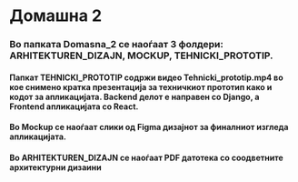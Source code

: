 # Домашна 2

### Во папката Domasna_2 се наоѓаат 3 фолдери: ARHITEKTUREN_DIZAJN, MOCKUP, TEHNICKI_PROTOTIP.
#### Папкат TEHNICKI_PROTOTIP содржи видео Tehnicki_prototip.mp4 во кое снимено кратка презентација за техничкиот прототип како и кодот за апликацијата. Backend делот е направен со Django, а Frontend апликацијата со React.
#### Во Mockup се наоѓаат слики од Figma дизајнот за финалниот изгледа апликацијата.
#### Во ARHITEKTUREN_DIZAJN се наоѓаат PDF датотека со соодветните архитектурни дизаини
